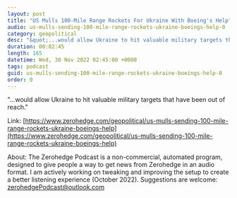 ```yaml
---
layout: post
title: "US Mulls 100-Mile Range Rockets For Ukraine With Boeing's Help"
audio: us-mulls-sending-100-mile-range-rockets-ukraine-boeings-help-0
category: geopolitical
desc: "&quot;...would allow Ukraine to hit valuable military targets that have been out of reach.&quot;"
duration: 00:02:45
length: 165
datetime: Wed, 30 Nov 2022 02:45:00 +0000
tags: podcast
guid: us-mulls-sending-100-mile-range-rockets-ukraine-boeings-help-0
order: 0
---
```

&quot;...would allow Ukraine to hit valuable military targets that have been out of reach.&quot;

Link: [https://www.zerohedge.com/geopolitical/us-mulls-sending-100-mile-range-rockets-ukraine-boeings-help](https://www.zerohedge.com/geopolitical/us-mulls-sending-100-mile-range-rockets-ukraine-boeings-help)

About: The Zerohedge Podcast is a non-commercial, automated program, designed to give people a way to get news from Zerohedge in an audio format.  I am actively working on tweaking and improving the setup to create a better listening experience (October 2022).  Suggestions are welcome: [zerohedgePodcast@outlook.com](mailto:zerohedgePodcast@outlook.com)
